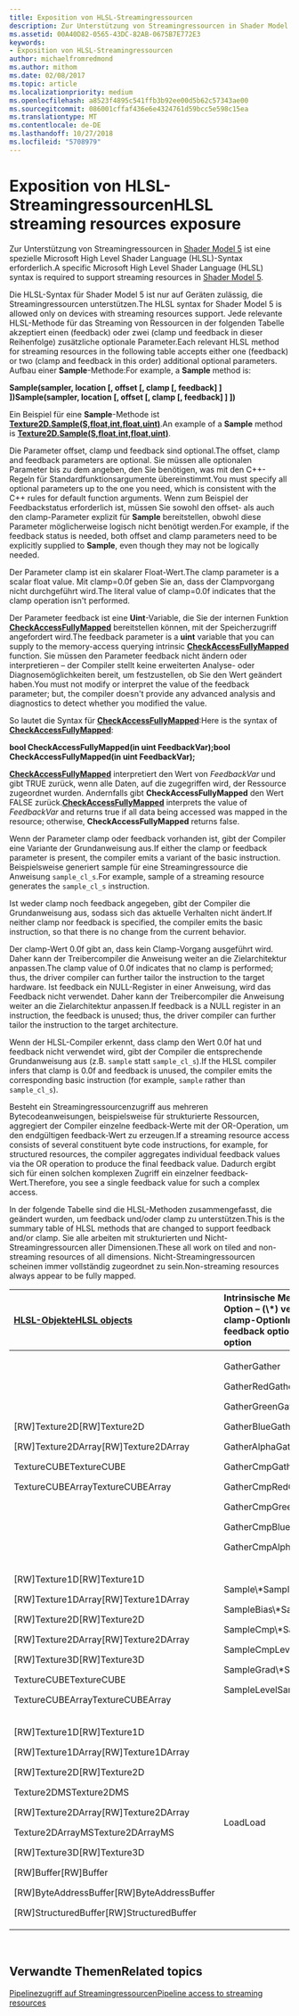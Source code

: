 ```yaml
---
title: Exposition von HLSL-Streamingressourcen
description: Zur Unterstützung von Streamingressourcen in Shader Model 5 ist eine spezielle Microsoft High Level Shader Language (HLSL)-Syntax erforderlich.
ms.assetid: 00A40D82-0565-43DC-82AB-0675B7E772E3
keywords:
- Exposition von HLSL-Streamingressourcen
author: michaelfromredmond
ms.author: mithom
ms.date: 02/08/2017
ms.topic: article
ms.localizationpriority: medium
ms.openlocfilehash: a8523f4895c541ffb3b92ee00d5b62c57343ae00
ms.sourcegitcommit: 086001cffaf436e6e4324761d59bcc5e598c15ea
ms.translationtype: MT
ms.contentlocale: de-DE
ms.lasthandoff: 10/27/2018
ms.locfileid: "5708979"
---
```

# <a name="hlsl-streaming-resources-exposure"></a><span data-ttu-id="13157-104">Exposition von HLSL-Streamingressourcen</span><span class="sxs-lookup"><span data-stu-id="13157-104">HLSL streaming resources exposure</span></span>


<span data-ttu-id="13157-105">Zur Unterstützung von Streamingressourcen in [Shader Model 5](https://msdn.microsoft.com/library/windows/desktop/ff471356) ist eine spezielle Microsoft High Level Shader Language (HLSL)-Syntax erforderlich.</span><span class="sxs-lookup"><span data-stu-id="13157-105">A specific Microsoft High Level Shader Language (HLSL) syntax is required to support streaming resources in [Shader Model 5](https://msdn.microsoft.com/library/windows/desktop/ff471356).</span></span>

<span data-ttu-id="13157-106">Die HLSL-Syntax für Shader Model 5 ist nur auf Geräten zulässig, die Streamingressourcen unterstützen.</span><span class="sxs-lookup"><span data-stu-id="13157-106">The HLSL syntax for Shader Model 5 is allowed only on devices with streaming resources support.</span></span> <span data-ttu-id="13157-107">Jede relevante HLSL-Methode für das Streaming von Ressourcen in der folgenden Tabelle akzeptiert einen (feedback) oder zwei (clamp und feedback in dieser Reihenfolge) zusätzliche optionale Parameter.</span><span class="sxs-lookup"><span data-stu-id="13157-107">Each relevant HLSL method for streaming resources in the following table accepts either one (feedback) or two (clamp and feedback in this order) additional optional parameters.</span></span> <span data-ttu-id="13157-108">Aufbau einer **Sample**-Methode:</span><span class="sxs-lookup"><span data-stu-id="13157-108">For example, a **Sample** method is:</span></span>

**<span data-ttu-id="13157-109">Sample(sampler, location \[, offset \[, clamp \[, feedback\] \] \])</span><span class="sxs-lookup"><span data-stu-id="13157-109">Sample(sampler, location \[, offset \[, clamp \[, feedback\] \] \])</span></span>**

<span data-ttu-id="13157-110">Ein Beispiel für eine **Sample**-Methode ist [**Texture2D.Sample(S,float,int,float,uint)**](https://msdn.microsoft.com/library/windows/desktop/dn393787).</span><span class="sxs-lookup"><span data-stu-id="13157-110">An example of a **Sample** method is [**Texture2D.Sample(S,float,int,float,uint)**](https://msdn.microsoft.com/library/windows/desktop/dn393787).</span></span>

<span data-ttu-id="13157-111">Die Parameter offset, clamp und feedback sind optional.</span><span class="sxs-lookup"><span data-stu-id="13157-111">The offset, clamp and feedback parameters are optional.</span></span> <span data-ttu-id="13157-112">Sie müssen alle optionalen Parameter bis zu dem angeben, den Sie benötigen, was mit den C++- Regeln für Standardfunktionsargumente übereinstimmt.</span><span class="sxs-lookup"><span data-stu-id="13157-112">You must specify all optional parameters up to the one you need, which is consistent with the C++ rules for default function arguments.</span></span> <span data-ttu-id="13157-113">Wenn zum Beispiel der Feedbackstatus erforderlich ist, müssen Sie sowohl den offset- als auch den clamp-Parameter explizit für **Sample** bereitstellen, obwohl diese Parameter möglicherweise logisch nicht benötigt werden.</span><span class="sxs-lookup"><span data-stu-id="13157-113">For example, if the feedback status is needed, both offset and clamp parameters need to be explicitly supplied to **Sample**, even though they may not be logically needed.</span></span>

<span data-ttu-id="13157-114">Der Parameter clamp ist ein skalarer Float-Wert.</span><span class="sxs-lookup"><span data-stu-id="13157-114">The clamp parameter is a scalar float value.</span></span> <span data-ttu-id="13157-115">Mit clamp=0.0f geben Sie an, dass der Clampvorgang nicht durchgeführt wird.</span><span class="sxs-lookup"><span data-stu-id="13157-115">The literal value of clamp=0.0f indicates that the clamp operation isn't performed.</span></span>

<span data-ttu-id="13157-116">Der Parameter feedback ist eine **Uint**-Variable, die Sie der internen Funktion [**CheckAccessFullyMapped**](https://msdn.microsoft.com/library/windows/desktop/dn292083) bereitstellen können, mit der Speicherzugriff angefordert wird.</span><span class="sxs-lookup"><span data-stu-id="13157-116">The feedback parameter is a **uint** variable that you can supply to the memory-access querying intrinsic [**CheckAccessFullyMapped**](https://msdn.microsoft.com/library/windows/desktop/dn292083) function.</span></span> <span data-ttu-id="13157-117">Sie müssen den Parameter feedback nicht ändern oder interpretieren – der Compiler stellt keine erweiterten Analyse- oder Diagnosemöglichkeiten bereit, um festzustellen, ob Sie den Wert geändert haben.</span><span class="sxs-lookup"><span data-stu-id="13157-117">You must not modify or interpret the value of the feedback parameter; but, the compiler doesn't provide any advanced analysis and diagnostics to detect whether you modified the value.</span></span>

<span data-ttu-id="13157-118">So lautet die Syntax für [**CheckAccessFullyMapped**](https://msdn.microsoft.com/library/windows/desktop/dn292083):</span><span class="sxs-lookup"><span data-stu-id="13157-118">Here is the syntax of [**CheckAccessFullyMapped**](https://msdn.microsoft.com/library/windows/desktop/dn292083):</span></span>

**<span data-ttu-id="13157-119">bool CheckAccessFullyMapped(in uint FeedbackVar);</span><span class="sxs-lookup"><span data-stu-id="13157-119">bool CheckAccessFullyMapped(in uint FeedbackVar);</span></span>**

<span data-ttu-id="13157-120">[**CheckAccessFullyMapped**](https://msdn.microsoft.com/library/windows/desktop/dn292083) interpretiert den Wert von *FeedbackVar* und gibt TRUE zurück, wenn alle Daten, auf die zugegriffen wird, der Ressource zugeordnet wurden. Andernfalls gibt **CheckAccessFullyMapped** den Wert FALSE zurück.</span><span class="sxs-lookup"><span data-stu-id="13157-120">[**CheckAccessFullyMapped**](https://msdn.microsoft.com/library/windows/desktop/dn292083) interprets the value of *FeedbackVar* and returns true if all data being accessed was mapped in the resource; otherwise, **CheckAccessFullyMapped** returns false.</span></span>

<span data-ttu-id="13157-121">Wenn der Parameter clamp oder feedback vorhanden ist, gibt der Compiler eine Variante der Grundanweisung aus.</span><span class="sxs-lookup"><span data-stu-id="13157-121">If either the clamp or feedback parameter is present, the compiler emits a variant of the basic instruction.</span></span> <span data-ttu-id="13157-122">Beispielsweise generiert sample für eine Streamingressource die Anweisung `sample_cl_s`.</span><span class="sxs-lookup"><span data-stu-id="13157-122">For example, sample of a streaming resource generates the `sample_cl_s` instruction.</span></span>

<span data-ttu-id="13157-123">Ist weder clamp noch feedback angegeben, gibt der Compiler die Grundanweisung aus, sodass sich das aktuelle Verhalten nicht ändert.</span><span class="sxs-lookup"><span data-stu-id="13157-123">If neither clamp nor feedback is specified, the compiler emits the basic instruction, so that there is no change from the current behavior.</span></span>

<span data-ttu-id="13157-124">Der clamp-Wert 0.0f gibt an, dass kein Clamp-Vorgang ausgeführt wird. Daher kann der Treibercompiler die Anweisung weiter an die Zielarchitektur anpassen.</span><span class="sxs-lookup"><span data-stu-id="13157-124">The clamp value of 0.0f indicates that no clamp is performed; thus, the driver compiler can further tailor the instruction to the target hardware.</span></span> <span data-ttu-id="13157-125">Ist feedback ein NULL-Register in einer Anweisung, wird das Feedback nicht verwendet. Daher kann der Treibercompiler die Anweisung weiter an die Zielarchitektur anpassen.</span><span class="sxs-lookup"><span data-stu-id="13157-125">If feedback is a NULL register in an instruction, the feedback is unused; thus, the driver compiler can further tailor the instruction to the target architecture.</span></span>

<span data-ttu-id="13157-126">Wenn der HLSL-Compiler erkennt, dass clamp den Wert 0.0f hat und feedback nicht verwendet wird, gibt der Compiler die entsprechende Grundanweisung aus (z.B. `sample` statt `sample_cl_s`).</span><span class="sxs-lookup"><span data-stu-id="13157-126">If the HLSL compiler infers that clamp is 0.0f and feedback is unused, the compiler emits the corresponding basic instruction (for example, `sample` rather than `sample_cl_s`).</span></span>

<span data-ttu-id="13157-127">Besteht ein Streamingressourcenzugriff aus mehreren Bytecodeanweisungen, beispielsweise für strukturierte Ressourcen, aggregiert der Compiler einzelne feedback-Werte mit der OR-Operation, um den endgültigen feedback-Wert zu erzeugen.</span><span class="sxs-lookup"><span data-stu-id="13157-127">If a streaming resource access consists of several constituent byte code instructions, for example, for structured resources, the compiler aggregates individual feedback values via the OR operation to produce the final feedback value.</span></span> <span data-ttu-id="13157-128">Dadurch ergibt sich für einen solchen komplexen Zugriff ein einzelner feedback-Wert.</span><span class="sxs-lookup"><span data-stu-id="13157-128">Therefore, you see a single feedback value for such a complex access.</span></span>

<span data-ttu-id="13157-129">In der folgende Tabelle sind die HLSL-Methoden zusammengefasst, die geändert wurden, um feedback und/oder clamp zu unterstützen.</span><span class="sxs-lookup"><span data-stu-id="13157-129">This is the summary table of HLSL methods that are changed to support feedback and/or clamp.</span></span> <span data-ttu-id="13157-130">Sie alle arbeiten mit strukturierten und Nicht-Streamingressourcen aller Dimensionen.</span><span class="sxs-lookup"><span data-stu-id="13157-130">These all work on tiled and non-streaming resources of all dimensions.</span></span> <span data-ttu-id="13157-131">Nicht-Streamingressourcen scheinen immer vollständig zugeordnet zu sein.</span><span class="sxs-lookup"><span data-stu-id="13157-131">Non-streaming resources always appear to be fully mapped.</span></span>

<table>
<colgroup>
<col width="50%" />
<col width="50%" />
</colgroup>
<thead>
<tr class="header">
<th align="left"><a href="https://msdn.microsoft.com/library/windows/desktop/ff471359"><span data-ttu-id="13157-132">HLSL-Objekte</span><span class="sxs-lookup"><span data-stu-id="13157-132">HLSL objects</span></span></a> </th>
<th align="left"><span data-ttu-id="13157-133">Intrinsische Methoden mit feedback-Option – (\*) verfügt auch über die clamp-Option</span><span class="sxs-lookup"><span data-stu-id="13157-133">Intrinsic methods with feedback option (\*) - also has clamp option</span></span></th>
</tr>
</thead>
<tbody>
<tr class="odd">
<td align="left"><p><span data-ttu-id="13157-134">[RW]Texture2D</span><span class="sxs-lookup"><span data-stu-id="13157-134">[RW]Texture2D</span></span></p>
<p><span data-ttu-id="13157-135">[RW]Texture2DArray</span><span class="sxs-lookup"><span data-stu-id="13157-135">[RW]Texture2DArray</span></span></p>
<p><span data-ttu-id="13157-136">TextureCUBE</span><span class="sxs-lookup"><span data-stu-id="13157-136">TextureCUBE</span></span></p>
<p><span data-ttu-id="13157-137">TextureCUBEArray</span><span class="sxs-lookup"><span data-stu-id="13157-137">TextureCUBEArray</span></span></p></td>
<td align="left"><p><span data-ttu-id="13157-138">Gather</span><span class="sxs-lookup"><span data-stu-id="13157-138">Gather</span></span></p>
<p><span data-ttu-id="13157-139">GatherRed</span><span class="sxs-lookup"><span data-stu-id="13157-139">GatherRed</span></span></p>
<p><span data-ttu-id="13157-140">GatherGreen</span><span class="sxs-lookup"><span data-stu-id="13157-140">GatherGreen</span></span></p>
<p><span data-ttu-id="13157-141">GatherBlue</span><span class="sxs-lookup"><span data-stu-id="13157-141">GatherBlue</span></span></p>
<p><span data-ttu-id="13157-142">GatherAlpha</span><span class="sxs-lookup"><span data-stu-id="13157-142">GatherAlpha</span></span></p>
<p><span data-ttu-id="13157-143">GatherCmp</span><span class="sxs-lookup"><span data-stu-id="13157-143">GatherCmp</span></span></p>
<p><span data-ttu-id="13157-144">GatherCmpRed</span><span class="sxs-lookup"><span data-stu-id="13157-144">GatherCmpRed</span></span></p>
<p><span data-ttu-id="13157-145">GatherCmpGreen</span><span class="sxs-lookup"><span data-stu-id="13157-145">GatherCmpGreen</span></span></p>
<p><span data-ttu-id="13157-146">GatherCmpBlue</span><span class="sxs-lookup"><span data-stu-id="13157-146">GatherCmpBlue</span></span></p>
<p><span data-ttu-id="13157-147">GatherCmpAlpha</span><span class="sxs-lookup"><span data-stu-id="13157-147">GatherCmpAlpha</span></span></p></td>
</tr>
<tr class="even">
<td align="left"><p><span data-ttu-id="13157-148">[RW]Texture1D</span><span class="sxs-lookup"><span data-stu-id="13157-148">[RW]Texture1D</span></span></p>
<p><span data-ttu-id="13157-149">[RW]Texture1DArray</span><span class="sxs-lookup"><span data-stu-id="13157-149">[RW]Texture1DArray</span></span></p>
<p><span data-ttu-id="13157-150">[RW]Texture2D</span><span class="sxs-lookup"><span data-stu-id="13157-150">[RW]Texture2D</span></span></p>
<p><span data-ttu-id="13157-151">[RW]Texture2DArray</span><span class="sxs-lookup"><span data-stu-id="13157-151">[RW]Texture2DArray</span></span></p>
<p><span data-ttu-id="13157-152">[RW]Texture3D</span><span class="sxs-lookup"><span data-stu-id="13157-152">[RW]Texture3D</span></span></p>
<p><span data-ttu-id="13157-153">TextureCUBE</span><span class="sxs-lookup"><span data-stu-id="13157-153">TextureCUBE</span></span></p>
<p><span data-ttu-id="13157-154">TextureCUBEArray</span><span class="sxs-lookup"><span data-stu-id="13157-154">TextureCUBEArray</span></span></p></td>
<td align="left"><p><span data-ttu-id="13157-155">Sample\*</span><span class="sxs-lookup"><span data-stu-id="13157-155">Sample\*</span></span></p>
<p><span data-ttu-id="13157-156">SampleBias\*</span><span class="sxs-lookup"><span data-stu-id="13157-156">SampleBias\*</span></span></p>
<p><span data-ttu-id="13157-157">SampleCmp\*</span><span class="sxs-lookup"><span data-stu-id="13157-157">SampleCmp\*</span></span></p>
<p><span data-ttu-id="13157-158">SampleCmpLevelZero</span><span class="sxs-lookup"><span data-stu-id="13157-158">SampleCmpLevelZero</span></span></p>
<p><span data-ttu-id="13157-159">SampleGrad\*</span><span class="sxs-lookup"><span data-stu-id="13157-159">SampleGrad\*</span></span></p>
<p><span data-ttu-id="13157-160">SampleLevel</span><span class="sxs-lookup"><span data-stu-id="13157-160">SampleLevel</span></span></p></td>
</tr>
<tr class="odd">
<td align="left"><p><span data-ttu-id="13157-161">[RW]Texture1D</span><span class="sxs-lookup"><span data-stu-id="13157-161">[RW]Texture1D</span></span></p>
<p><span data-ttu-id="13157-162">[RW]Texture1DArray</span><span class="sxs-lookup"><span data-stu-id="13157-162">[RW]Texture1DArray</span></span></p>
<p><span data-ttu-id="13157-163">[RW]Texture2D</span><span class="sxs-lookup"><span data-stu-id="13157-163">[RW]Texture2D</span></span></p>
<p><span data-ttu-id="13157-164">Texture2DMS</span><span class="sxs-lookup"><span data-stu-id="13157-164">Texture2DMS</span></span></p>
<p><span data-ttu-id="13157-165">[RW]Texture2DArray</span><span class="sxs-lookup"><span data-stu-id="13157-165">[RW]Texture2DArray</span></span></p>
<p><span data-ttu-id="13157-166">Texture2DArrayMS</span><span class="sxs-lookup"><span data-stu-id="13157-166">Texture2DArrayMS</span></span></p>
<p><span data-ttu-id="13157-167">[RW]Texture3D</span><span class="sxs-lookup"><span data-stu-id="13157-167">[RW]Texture3D</span></span></p>
<p><span data-ttu-id="13157-168">[RW]Buffer</span><span class="sxs-lookup"><span data-stu-id="13157-168">[RW]Buffer</span></span></p>
<p><span data-ttu-id="13157-169">[RW]ByteAddressBuffer</span><span class="sxs-lookup"><span data-stu-id="13157-169">[RW]ByteAddressBuffer</span></span></p>
<p><span data-ttu-id="13157-170">[RW]StructuredBuffer</span><span class="sxs-lookup"><span data-stu-id="13157-170">[RW]StructuredBuffer</span></span></p></td>
<td align="left"><span data-ttu-id="13157-171">Load</span><span class="sxs-lookup"><span data-stu-id="13157-171">Load</span></span></td>
</tr>
</tbody>
</table>

 

## <a name="span-idrelated-topicsspanrelated-topics"></a><span data-ttu-id="13157-172"><span id="related-topics"></span>Verwandte Themen</span><span class="sxs-lookup"><span data-stu-id="13157-172"><span id="related-topics"></span>Related topics</span></span>


[<span data-ttu-id="13157-173">Pipelinezugriff auf Streamingressourcen</span><span class="sxs-lookup"><span data-stu-id="13157-173">Pipeline access to streaming resources</span></span>](pipeline-access-to-streaming-resources.md)

 

 




